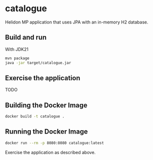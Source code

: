 # catalogue

Helidon MP application that uses JPA with an in-memory H2 database.

## Build and run

With JDK21

```bash
mvn package
java -jar target/catalogue.jar
```

## Exercise the application

TODO

## Building the Docker Image

```bash
docker build -t catalogue .
```

## Running the Docker Image

```bash
docker run --rm -p 8080:8080 catalogue:latest
```

Exercise the application as described above.
